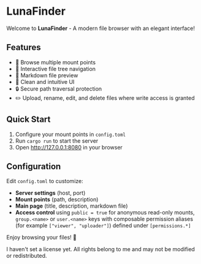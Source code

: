 # LunaFinder

Welcome to **LunaFinder** - A modern file browser with an elegant interface!

## Features

- 📁 Browse multiple mount points
- 🌲 Interactive file tree navigation
- 📄 Markdown file preview
- 🎨 Clean and intuitive UI
- 🔒 Secure path traversal protection
- ✏️ Upload, rename, edit, and delete files where write access is granted

## Quick Start

1. Configure your mount points in `config.toml`
2. Run `cargo run` to start the server
3. Open http://127.0.0.1:8080 in your browser

## Configuration

Edit `config.toml` to customize:
- **Server settings** (host, port)
- **Mount points** (path, description)
- **Main page** (title, description, markdown file)
- **Access control** using `public = true` for anonymous read-only mounts, `group.<name>` or `user.<name>` keys with composable permission aliases (for example `["viewer", "uploader"]`) defined under `[permissions.*]`

Enjoy browsing your files! 🚀

I haven't set a license yet. All rights belong to me and may not be modified or redistributed.